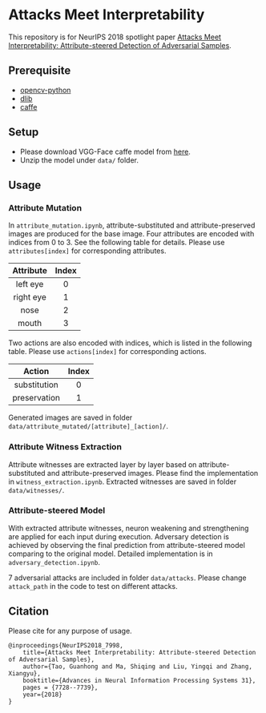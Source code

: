 # Attacks Meet Interpretability

This repository is for NeurIPS 2018 spotlight paper [Attacks Meet Interpretability: Attribute-steered Detection of Adversarial Samples](http://papers.nips.cc/paper/7998-attacks-meet-interpretability-attribute-steered-detection-of-adversarial-samples.pdf).

## Prerequisite

* [opencv-python](https://pypi.org/project/opencv-python/)
* [dlib](https://pypi.org/project/dlib/)
* [caffe](http://caffe.berkeleyvision.org/)

## Setup

* Please download VGG-Face caffe model from [here](http://www.robots.ox.ac.uk/~vgg/software/vgg_face/).
* Unzip the model under `data/` folder.

## Usage

### Attribute Mutation

In `attribute_mutation.ipynb`, attribute-substituted and attribute-preserved images are produced for the base image. Four attributes are encoded with indices from 0 to 3. See the following table for details. Please use `attributes[index]` for corresponding attributes.

| Attribute | Index |
|:---------:|:-----:|
| left eye  |   0   |
| right eye |   1   |
| nose      |   2   |
| mouth     |   3   |

Two actions are also encoded with indices, which is listed in the following table. Please use `actions[index]` for corresponding actions.

|    Action    | Index |
|:------------:|:-----:|
| substitution |   0   |
| preservation |   1   |

Generated images are saved in folder `data/attribute_mutated/[attribute]_[action]/`.

### Attribute Witness Extraction

Attribute witnesses are extracted layer by layer based on attribute-substituted and attribute-preserved images. Please find the implementation in `witness_extraction.ipynb`. Extracted witnesses are saved in folder `data/witnesses/`.

### Attribute-steered Model

With extracted attribute witnesses, neuron weakening and strengthening are applied for each input during execution. Adversary detection is achieved by observing the final prediction from attribute-steered model comparing to the original model. Detailed implementation is in `adversary_detection.ipynb`.

7 adversarial attacks are included in folder `data/attacks`. Please change `attack_path` in the code to test on different attacks.

## Citation

Please cite for any purpose of usage.

    @inproceedings{NeurIPS2018_7998,
        title={Attacks Meet Interpretability: Attribute-steered Detection of Adversarial Samples},
        author={Tao, Guanhong and Ma, Shiqing and Liu, Yingqi and Zhang, Xiangyu},
        booktitle={Advances in Neural Information Processing Systems 31},
        pages = {7728--7739},
        year={2018}
    }
